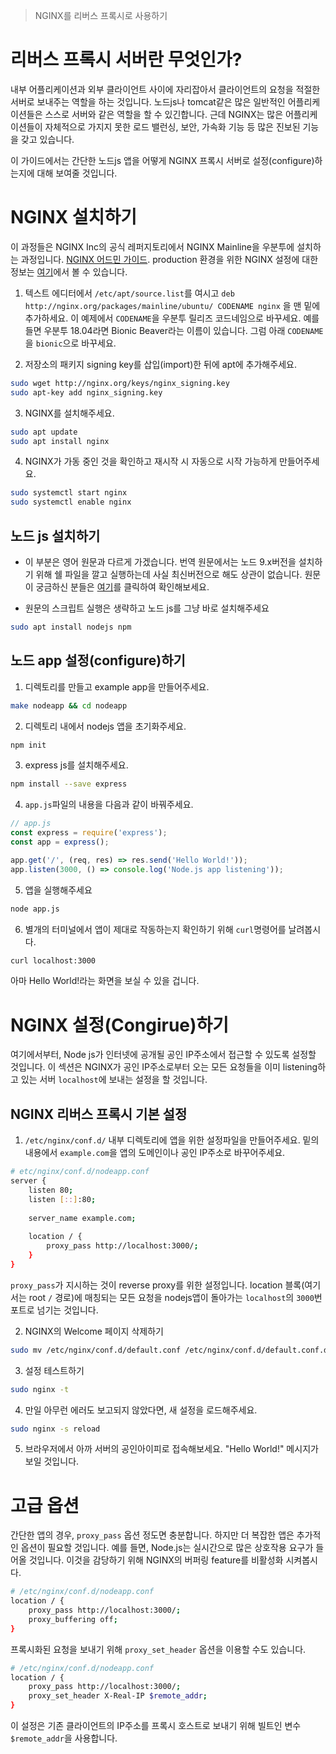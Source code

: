 > NGINX를 리버스 프록시로 사용하기

# 리버스 프록시 서버란 무엇인가?

내부 어플리케이션과 외부 클라이언트 사이에 자리잡아서 클라이언트의 요청을 적절한 서버로 보내주는 역할을 하는 것입니다. 노드js나 tomcat같은 많은 일반적인 어플리케이션들은 스스로 서버와 같은 역할을 할 수 있긴합니다. 근데 NGINX는 많은 어플리케이션들이 자체적으로 가지지 못한 로드 밸런싱, 보안, 가속화 기능 등 많은 진보된 기능을 갖고 있습니다.

이 가이드에서는 간단한 노드js 앱을 어떻게 NGINX 프록시 서버로 설정(configure)하는지에 대해 보여줄 것입니다.

# NGINX 설치하기

이 과정들은 NGINX Inc의 공식 레퍼지토리에서 NGINX Mainline을 우분투에 설치하는 과정입니다. [NGINX 어드민 가이드](https://docs.nginx.com/nginx/admin-guide/installing-nginx/installing-nginx-open-source/#installing-a-prebuilt-package). production 환경을 위한 NGINX 설정에 대한 정보는 [여기](https://www.linode.com/docs/web-servers/nginx/nginx-installation-and-basic-setup/)에서 볼 수 있습니다.

1. 텍스트 에디터에서 `/etc/apt/source.list`를 여시고 `deb http://nginx.org/packages/mainline/ubuntu/ CODENAME nginx` 을 맨 밑에 추가하세요. 이 예제에서 `CODENAME`을 우분투 릴리즈 코드네임으로 바꾸세요. 예를 들면 우분투 18.04라면 Bionic Beaver라는 이름이 있습니다. 그럼 아래 `CODENAME`을 `bionic`으로 바꾸세요.

2. 저장소의 패키지 signing key를 삽입(import)한 뒤에  apt에 추가해주세요.

```bash
sudo wget http://nginx.org/keys/nginx_signing.key
sudo apt-key add nginx_signing.key
```

3. NGINX를 설치해주세요.

```bash
sudo apt update
sudo apt install nginx
```

4. NGINX가 가동 중인 것을 확인하고 재시작 시 자동으로 시작 가능하게 만들어주세요. 

```bash
sudo systemctl start nginx
sudo systemctl enable nginx
```

## 노드 js 설치하기

- 이 부분은 영어 원문과 다르게 가겠습니다. 번역 원문에서는 노드 9.x버전을 설치하기 위해 쉘 파일을 깔고 실행하는데 사실 최신버전으로 해도 상관이 없습니다. 원문이 궁금하신 분들은 [여기](https://www.linode.com/docs/web-servers/nginx/use-nginx-reverse-proxy/)를 클릭하여 확인해보세요.

- 원문의 스크립트 실행은 생략하고 노드 js를 그냥 바로 설치해주세요
```bash
sudo apt install nodejs npm
```

## 노드 app 설정(configure)하기

1. 디렉토리를 만들고 example app을 만들어주세요.

```bash
make nodeapp && cd nodeapp
```

2. 디렉토리 내에서 nodejs 앱을 초기화주세요.

```bash
npm init
```

3. express js를 설치해주세요.

```bash
npm install --save express
```

4. `app.js`파일의 내용을 다음과 같이 바꿔주세요.

```js
// app.js
const express = require('express');
const app = express();

app.get('/', (req, res) => res.send('Hello World!'));
app.listen(3000, () => console.log('Node.js app listening'));
```

5. 앱을 실행해주세요

```bash
node app.js
```

6. 별개의 터미널에서 앱이 제대로 작동하는지 확인하기 위해 `curl`명령어를 날려봅시다. 
```bash
curl localhost:3000
```

아마 Hello World!라는 화면을 보실 수 있을 겁니다.

# NGINX 설정(Congirue)하기

여기에서부터, Node js가 인터넷에 공개될 공인 IP주소에서 접근할 수 있도록 설정할 것입니다. 이 섹션은 NGINX가 공인 IP주소로부터 오는 모든 요청들을 이미 listening하고 있는 서버 `localhost`에 보내는 설정을 할 것입니다.

## NGINX 리버스 프록시 기본 설정

1. `/etc/nginx/conf.d/` 내부 디렉토리에 앱을 위한 설정파일을 만들어주세요. 밑의 내용에서 `example.com`을 앱의 도메인이나 공인 IP주소로 바꾸어주세요.

```bash
# etc/nginx/conf.d/nodeapp.conf
server {
	listen 80;
    listen [::]:80;
    
    server_name example.com;
    
    location / {
    	proxy_pass http://localhost:3000/;
    }
}
```

`proxy_pass`가 지시하는 것이 reverse proxy를 위한 설정입니다. location 블록(여기서는 root `/` 경로)에 매칭되는 모든 요청을 nodejs앱이 돌아가는 `localhost`의 `3000`번 포트로 넘기는 것입니다.

2. NGINX의 Welcome 페이지 삭제하기

```bash
sudo mv /etc/nginx/conf.d/default.conf /etc/nginx/conf.d/default.conf.disabled
```

3. 설정 테스트하기

```bash
sudo nginx -t
```

4. 만일 아무런 에러도 보고되지 않았다면, 새 설정을 로드해주세요.

```bash
sudo nginx -s reload
```

5. 브라우저에서 아까 서버의 공인아이피로 접속해보세요. "Hello World!" 메시지가 보일 것입니다.

# 고급 옵션

간단한 앱의 경우, `proxy_pass` 옵션 정도면 충분합니다. 하지만 더 복잡한 앱은 추가적인 옵션이 필요할 것입니다. 예를 들면, Node.js는 실시간으로 많은 상호작용 요구가 들어올 것입니다. 이것을 감당하기 위해 NGINX의 버퍼링 feature를 비활성화 시켜봅시다.

```bash
# /etc/nginx/conf.d/nodeapp.conf
location / {
	proxy_pass http://localhost:3000/;
    proxy_buffering off;
}
```

프록시화된 요청을 보내기 위해 `proxy_set_header` 옵션을 이용할 수도 있습니다.

```bash
# /etc/nginx/conf.d/nodeapp.conf
location / {
	proxy_pass http://localhost:3000/;
    proxy_set_header X-Real-IP $remote_addr;
}
```

이 설정은 기존 클라이언트의 IP주소를 프록시 호스트로 보내기 위해 빌트인 변수 `$remote_addr`을 사용합니다.

